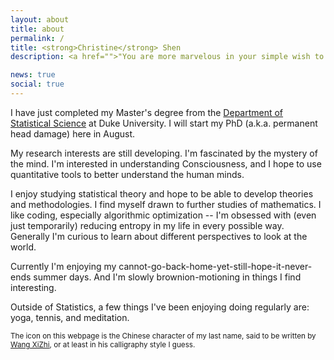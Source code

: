 ```yaml
---
layout: about
title: about
permalink: /
title: <strong>Christine</strong> Shen
description: <a href="">"You are more marvelous in your simple wish to find a way, than the gilded roofs of any destination you could reach." -- David Whyte, "Santiago".</a>

news: true
social: true
---
```


I have just completed my Master's degree from the [Department of Statistical Science](https://stat.duke.edu/) at Duke University. I will start my PhD (a.k.a. permanent head damage) here in August. 

My research interests are still developing. I'm fascinated by the mystery of the mind. I'm interested in understanding Consciousness, and I hope to use quantitative tools to better understand the human minds. 

I enjoy studying statistical theory and hope to be able to develop theories and methodologies. I find myself drawn to further studies of mathematics. I like coding, especially algorithmic optimization -- I'm obsessed with (even just temporarily) reducing entropy in my life in every possible way. Generally I'm curious to learn about different perspectives to look at the world.

Currently I'm enjoying my cannot-go-back-home-yet-still-hope-it-never-ends summer days. And I'm slowly brownion-motioning in things I find interesting.

Outside of Statistics, a few things I've been enjoying doing regularly are: yoga, tennis, and meditation.

<sub>The icon on this webpage is the Chinese character of my last name, said to be written by [Wang XiZhi](http://www.sfds.cn/6C88/1025905.html), or at least in his calligraphy style I guess.</sub>
